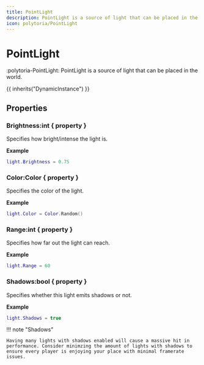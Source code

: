```yaml
---
title: PointLight
description: PointLight is a source of light that can be placed in the world.
icon: polytoria/PointLight
---
```


# PointLight

:polytoria-PointLight: PointLight is a source of light that can be placed in the world.

{{ inherits("DynamicInstance") }}

## Properties

### Brightness:int { property }

Specifies how bright/intense the light is.

**Example**

```lua
light.Brightness = 0.75
```

### Color:Color { property }

Specifies the color of the light.

**Example**

```lua
light.Color = Color.Random()
```

### Range:int { property }

Specifies how far out the light can reach.

**Example**

```lua
light.Range = 60
```

### Shadows:bool { property }

Specifies whether this light emits shadows or not.

**Example**

```lua
light.Shadows = true
```

<div data-search-exclude markdown>
!!! note "Shadows"

    Having many lights with shadows enabled will cause a massive hit in performance. Consider minimzing the amount of lights with shadows to ensure every player is enjoying your place with minimal framerate issues.
</div>